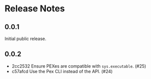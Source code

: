 # Release Notes

## 0.0.1

Initial public release.

## 0.0.2

+ 2cc2532 Ensure PEXes are compatible with `sys.executable`. (#25)
+ c57afcd Use the Pex CLI instead of the API. (#24)
